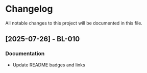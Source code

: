 # Changelog

All notable changes to this project will be documented in this file.
## [2025-07-26] - BL-010
### Documentation
- Update README badges and links



